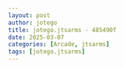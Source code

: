 ```yaml
---
layout: post
author: jotego
title: jotego.jtsarms - 485490f
date: 2025-03-07
categories: [Arcade, jtsarms]
tags: [jotego.jtsarms]
---
```


